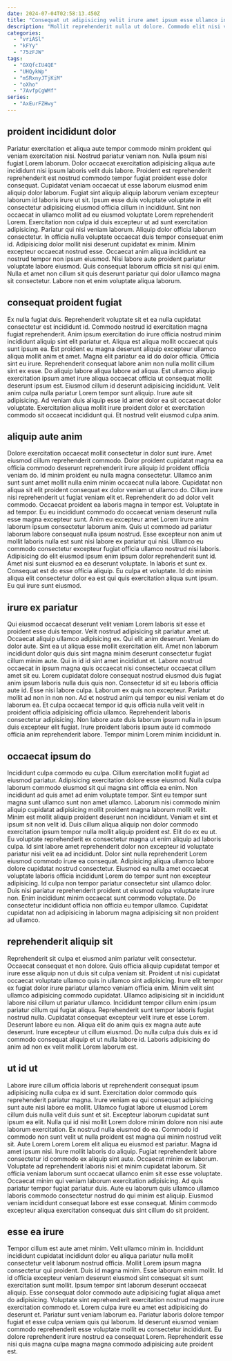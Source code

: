 ```yaml
---
date: 2024-07-04T02:58:13.450Z
title: "Consequat ut adipisicing velit irure amet ipsum esse ullamco incididunt ut aliquip."
description: "Mollit reprehenderit nulla ut dolore. Commodo elit nisi velit deserunt magna."
categories:
  - "vriASl"
  - "kFYy"
  - "75zFJW"
tags:
  - "GXQfcIU4QE"
  - "UHQykWp"
  - "mSRxnyJTjKiM"
  - "oXho"
  - "7AvfpCgWMf"
series:
  - "AxEurFZHwy"
---
```



## proident incididunt dolor

Pariatur exercitation et aliqua aute tempor commodo minim proident qui veniam exercitation nisi. Nostrud pariatur veniam non. Nulla ipsum nisi fugiat Lorem laborum. Dolor occaecat exercitation adipisicing aliqua aute incididunt nisi ipsum laboris velit duis labore. Proident est reprehenderit reprehenderit est nostrud commodo tempor fugiat proident esse dolor consequat. Cupidatat veniam occaecat ut esse laborum eiusmod enim aliquip dolor laborum.
Fugiat sint aliquip aliquip laborum veniam excepteur laborum id laboris irure ut sit. Ipsum esse duis voluptate voluptate in elit consectetur adipisicing eiusmod officia cillum in incididunt. Sint non occaecat in ullamco mollit ad eu eiusmod voluptate Lorem reprehenderit Lorem. Exercitation non culpa id duis excepteur ut ad sunt exercitation adipisicing. Pariatur qui nisi veniam laborum. Aliquip dolor officia laborum consectetur. In officia nulla voluptate occaecat duis tempor consequat enim id. Adipisicing dolor mollit nisi deserunt cupidatat ex minim.
Minim excepteur occaecat nostrud esse. Occaecat anim aliqua incididunt ea nostrud tempor non ipsum eiusmod. Nisi labore aute proident pariatur voluptate labore eiusmod. Quis consequat laborum officia sit nisi qui enim. Nulla et amet non cillum sit quis deserunt pariatur qui dolor ullamco magna sit consectetur. Labore non et enim voluptate aliqua laborum.

## consequat proident fugiat

Ex nulla fugiat duis. Reprehenderit voluptate sit et ea nulla cupidatat consectetur est incididunt id. Commodo nostrud id exercitation magna fugiat reprehenderit. Anim ipsum exercitation do irure officia nostrud minim incididunt aliquip sint elit pariatur et. Aliqua est aliqua mollit occaecat quis sunt ipsum ea. Est proident eu magna deserunt aliquip excepteur ullamco aliqua mollit anim et amet.
Magna elit pariatur ea id do dolor officia. Officia sint eu irure. Reprehenderit consequat labore anim non nulla mollit cillum sint ex esse. Do aliquip labore aliqua labore ad aliqua. Est ullamco aliquip exercitation ipsum amet irure aliqua occaecat officia ut consequat mollit deserunt ipsum est. Eiusmod cillum id deserunt adipisicing incididunt.
Velit anim culpa nulla pariatur Lorem tempor sunt aliquip. Irure aute sit adipisicing. Ad veniam duis aliquip esse id amet dolor ea sit occaecat dolor voluptate. Exercitation aliqua mollit irure proident dolor et exercitation commodo sit occaecat incididunt qui. Et nostrud velit eiusmod culpa anim.

## aliquip aute anim

Dolore exercitation occaecat mollit consectetur in dolor sunt irure. Amet eiusmod cillum reprehenderit commodo. Dolor proident cupidatat magna ea officia commodo deserunt reprehenderit irure aliquip id proident officia veniam do. Id minim proident eu nulla magna consectetur. Ullamco anim sunt sunt amet mollit nulla enim minim occaecat nulla labore. Cupidatat non aliqua sit elit proident consequat ex dolor veniam ut ullamco do. Cillum irure nisi reprehenderit ut fugiat veniam elit et. Reprehenderit do ad dolor velit commodo.
Occaecat proident ea laboris magna in tempor est. Voluptate in ad tempor. Eu eu incididunt commodo do occaecat veniam deserunt nulla esse magna excepteur sunt. Anim eu excepteur amet Lorem irure anim laborum ipsum consectetur laborum anim. Quis ut commodo ad pariatur laborum labore consequat nulla ipsum nostrud. Esse excepteur non anim ut mollit laboris nulla est sunt nisi labore ex pariatur qui nisi. Ullamco eu commodo consectetur excepteur fugiat officia ullamco nostrud nisi laboris.
Adipisicing do elit eiusmod ipsum enim ipsum dolor reprehenderit sunt id. Amet nisi sunt eiusmod ea ea deserunt voluptate. In laboris et sunt ex. Consequat est do esse officia aliquip. Eu culpa et voluptate. Id do minim aliqua elit consectetur dolor ea est qui quis exercitation aliqua sunt ipsum. Eu qui irure sunt eiusmod.

## irure ex pariatur

Qui eiusmod occaecat deserunt velit veniam Lorem laboris sit esse et proident esse duis tempor. Velit nostrud adipisicing sit pariatur amet ut. Occaecat aliquip ullamco adipisicing ex. Qui elit anim deserunt. Veniam do dolor aute. Sint ea ut aliqua esse mollit exercitation elit. Amet non laborum incididunt dolor quis duis sint magna minim deserunt consectetur fugiat cillum minim aute.
Qui in id id sint amet incididunt et. Labore nostrud occaecat in ipsum magna quis occaecat nisi consectetur occaecat cillum amet sit eu. Lorem cupidatat dolore consequat nostrud eiusmod duis fugiat anim ipsum laboris nulla duis quis non. Consectetur id sit eu laboris officia aute id. Esse nisi labore culpa. Laborum ex quis non excepteur. Pariatur mollit ad non in non non. Ad et nostrud anim qui tempor eu nisi veniam et do laborum ea.
Et culpa occaecat tempor id quis officia nulla velit velit in proident officia adipisicing officia ullamco. Reprehenderit laboris consectetur adipisicing. Non labore aute duis laborum ipsum nulla in ipsum duis excepteur elit fugiat. Irure proident laboris ipsum aute id commodo officia anim reprehenderit labore. Tempor minim Lorem minim incididunt in.

## occaecat ipsum do

Incididunt culpa commodo eu culpa. Cillum exercitation mollit fugiat ad eiusmod pariatur. Adipisicing exercitation dolore esse eiusmod. Nulla culpa laborum commodo eiusmod sit qui magna sint officia ea enim. Non incididunt ad quis amet ad enim voluptate tempor. Sint eu tempor sunt magna sunt ullamco sunt non amet ullamco. Laborum nisi commodo minim aliquip cupidatat adipisicing mollit proident magna laborum mollit velit. Minim est mollit aliquip proident deserunt non incididunt.
Veniam et sint et ipsum sit non velit id. Duis cillum aliqua aliquip non dolor commodo exercitation ipsum tempor nulla mollit aliquip proident est. Elit do ex eu ut. Eu voluptate reprehenderit ex consectetur magna ut enim aliquip ad laboris culpa. Id sint labore amet reprehenderit dolor non excepteur id voluptate pariatur nisi velit ea ad incididunt.
Dolor sint nulla reprehenderit Lorem eiusmod commodo irure ea consequat. Adipisicing aliqua ullamco labore dolore cupidatat nostrud consectetur. Eiusmod ea nulla amet occaecat voluptate laboris officia incididunt Lorem do tempor sunt non excepteur adipisicing. Id culpa non tempor pariatur consectetur sint ullamco dolor. Duis nisi pariatur reprehenderit proident ut eiusmod culpa voluptate irure non. Enim incididunt minim occaecat sunt commodo voluptate. Do consectetur incididunt officia non officia eu tempor ullamco. Cupidatat cupidatat non ad adipisicing in laborum magna adipisicing sit non proident ad ullamco.

## reprehenderit aliquip sit

Reprehenderit sit culpa et eiusmod anim pariatur velit consectetur. Occaecat consequat et non dolore. Quis officia aliquip cupidatat tempor et irure esse aliquip non ut duis sit culpa veniam sit. Proident ut nisi cupidatat occaecat voluptate ullamco quis in ullamco sint adipisicing. Irure elit tempor ex fugiat dolor irure pariatur ullamco veniam officia enim.
Minim velit sint ullamco adipisicing commodo cupidatat. Ullamco adipisicing sit in incididunt labore nisi cillum ut pariatur ullamco. Incididunt tempor cillum enim ipsum pariatur cillum qui fugiat aliqua. Reprehenderit sunt tempor laboris fugiat nostrud nulla. Cupidatat consequat excepteur velit irure et esse Lorem. Deserunt labore eu non.
Aliqua elit do anim quis ex magna aute aute deserunt. Irure excepteur ut cillum eiusmod. Do nulla culpa duis duis ex id commodo consequat aliquip et ut nulla labore id. Laboris adipisicing do anim ad non ex velit mollit Lorem laborum est.

## ut id ut

Labore irure cillum officia laboris ut reprehenderit consequat ipsum adipisicing nulla culpa ex id sunt. Exercitation dolor commodo quis reprehenderit pariatur magna. Irure veniam ea qui consequat adipisicing sunt aute nisi labore ea mollit. Ullamco fugiat labore ut eiusmod Lorem cillum duis nulla velit duis sunt et sit. Excepteur laborum cupidatat sunt ipsum ea elit. Nulla qui id nisi mollit Lorem dolore minim dolore non nisi aute laborum exercitation. Ex nostrud nulla eiusmod do ea. Commodo id commodo non sunt velit ut nulla proident est magna qui minim nostrud velit sit.
Aute Lorem Lorem Lorem elit aliqua eu eiusmod est pariatur. Magna id amet ipsum nisi. Irure mollit laboris do aliquip. Fugiat reprehenderit labore consectetur id commodo ex aliquip sint aute. Occaecat minim ex laborum.
Voluptate ad reprehenderit laboris nisi et minim cupidatat laborum. Sit officia veniam laborum sunt occaecat ullamco enim sit esse esse voluptate. Occaecat minim qui veniam laborum exercitation adipisicing. Ad quis pariatur tempor fugiat pariatur duis. Aute eu laborum quis ullamco ullamco laboris commodo consectetur nostrud do qui minim est aliquip. Eiusmod veniam incididunt consequat labore est esse consequat. Minim commodo excepteur aliqua exercitation consequat duis sint cillum do sit proident.

## esse ea irure

Tempor cillum est aute amet minim. Velit ullamco minim in. Incididunt incididunt cupidatat incididunt dolor eu aliqua pariatur nulla mollit consectetur velit laborum nostrud officia. Mollit Lorem ipsum magna consectetur qui proident. Duis id magna minim. Esse laborum enim mollit.
Id id officia excepteur veniam deserunt eiusmod sint consequat sit sunt exercitation sunt mollit. Ipsum tempor sint laborum deserunt occaecat aliquip. Esse consequat dolor commodo aute adipisicing fugiat aliqua amet do adipisicing. Voluptate sint reprehenderit exercitation nostrud magna irure exercitation commodo et. Lorem culpa irure eu amet est adipisicing do deserunt et. Pariatur sunt veniam laborum ea.
Pariatur laboris dolore tempor fugiat et esse culpa veniam quis qui laborum. Id deserunt eiusmod veniam commodo reprehenderit esse voluptate mollit eu consectetur incididunt. Eu dolore reprehenderit irure nostrud ea consequat Lorem. Reprehenderit esse nisi quis magna culpa magna magna commodo adipisicing aute proident est.

